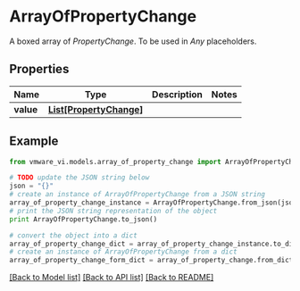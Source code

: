 # ArrayOfPropertyChange

A boxed array of *PropertyChange*. To be used in *Any* placeholders. 

## Properties
Name | Type | Description | Notes
------------ | ------------- | ------------- | -------------
**value** | [**List[PropertyChange]**](PropertyChange.md) |  | 

## Example

```python
from vmware_vi.models.array_of_property_change import ArrayOfPropertyChange

# TODO update the JSON string below
json = "{}"
# create an instance of ArrayOfPropertyChange from a JSON string
array_of_property_change_instance = ArrayOfPropertyChange.from_json(json)
# print the JSON string representation of the object
print ArrayOfPropertyChange.to_json()

# convert the object into a dict
array_of_property_change_dict = array_of_property_change_instance.to_dict()
# create an instance of ArrayOfPropertyChange from a dict
array_of_property_change_form_dict = array_of_property_change.from_dict(array_of_property_change_dict)
```
[[Back to Model list]](../README.md#documentation-for-models) [[Back to API list]](../README.md#documentation-for-api-endpoints) [[Back to README]](../README.md)



